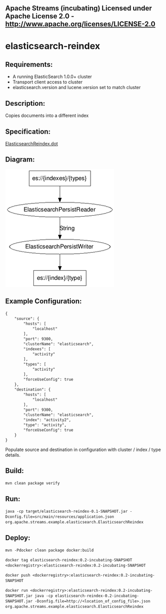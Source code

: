 Apache Streams (incubating)
Licensed under Apache License 2.0 - http://www.apache.org/licenses/LICENSE-2.0
--------------------------------------------------------------------------------

elasticsearch-reindex
==============================

Requirements:
-------------
 - A running ElasticSearch 1.0.0+ cluster
 - Transport client access to cluster
 - elasticsearch.version and lucene.version set to match cluster

Description:
------------
Copies documents into a different index

Specification:
-----------------

[ElasticsearchReindex.dot](src/main/resources/ElasticsearchReindex.dot "ElasticsearchReindex.dot" )

Diagram:
-----------------

![ElasticsearchReindex.png](./ElasticsearchReindex.png?raw=true)

Example Configuration:
----------------------

    {
        "source": {
            "hosts": [
                "localhost"
            ],
            "port": 9300,
            "clusterName": "elasticsearch",
            "indexes": [
                "activity"
            ],
            "types": [
                "activity"
            ],
            "forceUseConfig": true
        },
        "destination": {
            "hosts": [
                "localhost"
            ],
            "port": 9300,
            "clusterName": "elasticsearch",
            "index": "activity2",
            "type": "activity",
            "forceUseConfig": true
        }
    }

Populate source and destination in configuration with cluster / index / type details.

Build:
---------

`mvn clean package verify`

Run:
--------

`java -cp target/elasticsearch-reindex-0.1-SNAPSHOT.jar -Dconfig.file=src/main/resources/application.json org.apache.streams.example.elasticsearch.ElasticsearchReindex`

Deploy:
--------
`mvn -Pdocker clean package docker:build`

`docker tag elasticsearch-reindex:0.2-incubating-SNAPSHOT <dockerregistry>:elasticsearch-reindex:0.2-incubating-SNAPSHOT`

`docker push <dockerregistry>:elasticsearch-reindex:0.2-incubating-SNAPSHOT`

`docker run <dockerregistry>:elasticsearch-reindex:0.2-incubating-SNAPSHOT.jar java -cp elasticsearch-reindex-0.2-incubating-SNAPSHOT.jar -Dconfig.file=http://<location_of_config_file>.json org.apache.streams.example.elasticsearch.ElasticsearchReindex`


